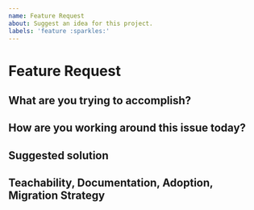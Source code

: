 ```yaml
---
name: Feature Request
about: Suggest an idea for this project.
labels: 'feature :sparkles:'
---
```


# Feature Request

## What are you trying to accomplish?

<!-- Example: As a ____, I need ____, in order to ____, because ____. -->

## How are you working around this issue today?

<!-- If you are using a work around right now to accomplish your goal, please let us know. -->

## Suggested solution

<!--
  A clear and concise description of what you want to happen either in technical terms or not.
  Add any considered drawbacks as well. If you go the extra mile and add the code yourself, we will be very grateful!
-->

## Teachability, Documentation, Adoption, Migration Strategy

<!--
  If you can, explain how users will be able to use this. You could write this out in the same pattern as our
  documentation (please!), include a diagram/screenshot, write psuedocode examples, or anything else that you think will be helpful.
-->
